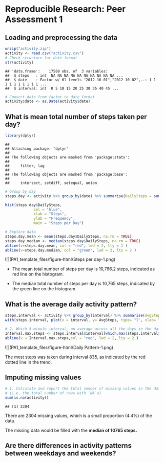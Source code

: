 # Reproducible Research: Peer Assessment 1


## Loading and preprocessing the data

```r
unzip("activity.zip")
activity <- read.csv("activity.csv")
# Check structure for date format
str(activity)
```

```
## 'data.frame':	17568 obs. of  3 variables:
##  $ steps   : int  NA NA NA NA NA NA NA NA NA NA ...
##  $ date    : Factor w/ 61 levels "2012-10-01","2012-10-02",..: 1 1 1 1 1 1 1 1 1 1 ...
##  $ interval: int  0 5 10 15 20 25 30 35 40 45 ...
```

```r
# Convert date from factor to date format
activity$date <- as.Date(activity$date)
```


## What is mean total number of steps taken per day?

```r
library(dplyr)
```

```
## 
## Attaching package: 'dplyr'
## 
## The following objects are masked from 'package:stats':
## 
##     filter, lag
## 
## The following objects are masked from 'package:base':
## 
##     intersect, setdiff, setequal, union
```

```r
# Group by day
steps.day <- activity %>% group_by(date) %>% summarise(DailySteps = sum(steps))

hist(steps.day$DailySteps, 
             col = "blue", 
             xlab = "Steps", 
             ylab = "Frequency", 
             main = "Steps per Day")

# Explore data
steps.day.mean <- mean(steps.day$DailySteps, na.rm = TRUE)
steps.day.median <- median(steps.day$DailySteps, na.rm = TRUE)
abline(v=steps.day.mean, col = "red", lwd = 2, lty = 1 )
abline(v=steps.day.median, col = "green", lwd = 2, lty = 2 )
```

![](PA1_template_files/figure-html/Steps per day-1.png) 

*  The mean total number of steps per day is 10,766.2 steps, indicated as red line on the histogram.

*  The median total number of steps per day is 10,765 steps, indicated by the green line on the histogram.

## What is the average daily activity pattern?

```r
steps.interval <- activity %>% group_by(interval) %>% summarise(AvgSteps = mean(steps, na.rm = TRUE))
with(steps.interval, plot(x = interval, y= AvgSteps, type= "l", xlab= "Daily 5 minute intervals", ylab="Steps"))

# 2. Which 5-minute interval, on average across all the days in the dataset, contains the maximum number of steps?
Interval.max.steps <- steps.interval$interval[which.max(steps.interval$AvgSteps)]
abline(v = Interval.max.steps,col = "red", lwd = 2, lty = 2 )
```

![](PA1_template_files/figure-html/Daily Pattern-1.png) 

The most steps was taken during interval 835, as indicated by the red dotted line in the trend.


## Imputing missing values

```r
# 1. Calculate and report the total number of missing values in the dataset 
# (i.e. the total number of rows with `NA`s)
sum(is.na(activity))
```

```
## [1] 2304
```

There are 2304 missing values, which is a small proportion (4.4%) of the data.

The missing data would be filled with the **median of 10765 steps.**

## Are there differences in activity patterns between weekdays and weekends?


